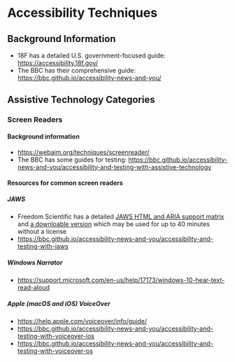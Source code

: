 # Accessibility Techniques

## Background Information

-   18F has a detailed U.S. government-focused guide: https://accessibility.18f.gov/
-   The BBC has their comprehensive guide: https://bbc.github.io/accessibility-news-and-you/

## Assistive Technology Categories

### Screen Readers

#### Background information

-   https://webaim.org/techniques/screenreader/
-   The BBC has some guides for testing: https://bbc.github.io/accessibility-news-and-you/accessibility-and-testing-with-assistive-technology

#### Resources for common screen readers

##### JAWS

-   Freedom Scientific has a detailed [JAWS HTML and ARIA support matrix](https://freedomscientific.github.io/VFO-standards-support/) and [a downloable version](https://www.freedomscientific.com/Downloads/JAWS) which may be used for up to 40 minutes without a license
-   https://bbc.github.io/accessibility-news-and-you/accessibility-and-testing-with-jaws

##### Windows Narrator

-   https://support.microsoft.com/en-us/help/17173/windows-10-hear-text-read-aloud

##### Apple (macOS and iOS) VoiceOver

-   https://help.apple.com/voiceover/info/guide/
-   https://bbc.github.io/accessibility-news-and-you/accessibility-and-testing-with-voiceover-ios
-   https://bbc.github.io/accessibility-news-and-you/accessibility-and-testing-with-voiceover-os
